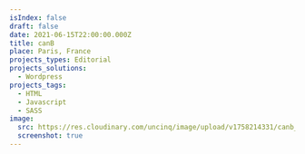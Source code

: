 ```yaml
---
isIndex: false
draft: false
date: 2021-06-15T22:00:00.000Z
title: canB
place: Paris, France
projects_types: Editorial
projects_solutions:
  - Wordpress
projects_tags:
  - HTML
  - Javascript
  - SASS
image:
  src: https://res.cloudinary.com/uncinq/image/upload/v1758214331/canb_joyuga.png
  screenshot: true
---
```

